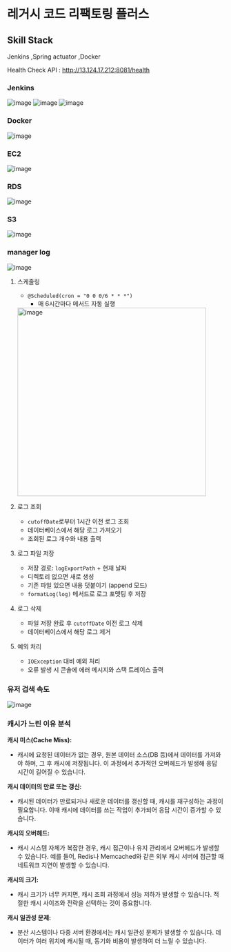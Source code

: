 # 레거시 코드 리팩토링 플러스

## Skill Stack

Jenkins ,Spring actuator ,Docker

Health Check API : http://13.124.17.212:8081/health
### Jenkins
![image](https://github.com/user-attachments/assets/564ca1b6-192a-43d0-a7b2-d50daef484e1)
![image](https://github.com/user-attachments/assets/a5a8b33a-9f58-4e96-8e78-9d54fa27e7a7)
![image](https://github.com/user-attachments/assets/0a76a899-89ba-4be3-afb6-86e142f41603)

### Docker 
![image](https://github.com/user-attachments/assets/f6608db7-6797-440d-8711-774df20f204e)

### EC2
![image](https://github.com/user-attachments/assets/d8a59231-6fed-40bc-8941-4e4b9f5adbe4)

### RDS
![image](https://github.com/user-attachments/assets/95358816-e0b5-47d8-8e3a-f94cec51d36e)


### S3
![image](https://github.com/user-attachments/assets/d8f44d23-80b7-4a50-ac35-a17cb60902e7)


### manager log 
![image](https://github.com/user-attachments/assets/16b9d7e9-856e-475d-aa43-84368db6da05)

1. 스케줄링
    * `@Scheduled(cron = "0 0 0/6 * * *")`
        * 매 6시간마다 메서드 자동 실행
   <img width="437" alt="image" src="https://github.com/user-attachments/assets/0a3d485c-5541-42ac-a920-af68d10497ff">


2. 로그 조회
    * `cutoffDate`로부터 1시간 이전 로그 조회
    * 데이터베이스에서 해당 로그 가져오기
    * 조회된 로그 개수와 내용 출력

3. 로그 파일 저장
    * 저장 경로: `logExportPath` + 현재 날짜
    * 디렉토리 없으면 새로 생성
    * 기존 파일 있으면 내용 덧붙이기 (append 모드)
    * `formatLog(log)` 메서드로 로그 포맷팅 후 저장

4. 로그 삭제
    * 파일 저장 완료 후 `cutoffDate` 이전 로그 삭제
    * 데이터베이스에서 해당 로그 제거

5. 예외 처리
    * `IOException` 대비 예외 처리
    * 오류 발생 시 콘솔에 에러 메시지와 스택 트레이스 출력
      
### 유저 검색 속도
![image](https://github.com/user-attachments/assets/987dc6f6-de91-4b62-a341-fc6f68cd57ab)

### **캐시가 느린 이유 분석**

**캐시 미스(Cache Miss):**
* 캐시에 요청된 데이터가 없는 경우, 원본 데이터 소스(DB 등)에서 데이터를 가져와야 하며, 그 후 캐시에 저장됩니다. 이 과정에서 추가적인 오버헤드가 발생해 응답 시간이 길어질 수 있습니다.

**캐시 데이터의 만료 또는 갱신:**
* 캐시된 데이터가 만료되거나 새로운 데이터를 갱신할 때, 캐시를 재구성하는 과정이 필요합니다. 이때 캐시에 데이터를 쓰는 작업이 추가되어 응답 시간이 증가할 수 있습니다.

**캐시의 오버헤드:**
* 캐시 시스템 자체가 복잡한 경우, 캐시 접근이나 유지 관리에서 오버헤드가 발생할 수 있습니다. 예를 들어, Redis나 Memcached와 같은 외부 캐시 서버에 접근할 때 네트워크 지연이 발생할 수 있습니다.

**캐시의 크기:**
* 캐시 크기가 너무 커지면, 캐시 조회 과정에서 성능 저하가 발생할 수 있습니다. 적절한 캐시 사이즈와 전략을 선택하는 것이 중요합니다.

**캐시 일관성 문제:**
* 분산 시스템이나 다중 서버 환경에서는 캐시 일관성 문제가 발생할 수 있습니다. 데이터가 여러 위치에 캐시될 때, 동기화 비용이 발생하여 더 느릴 수 있습니다.
